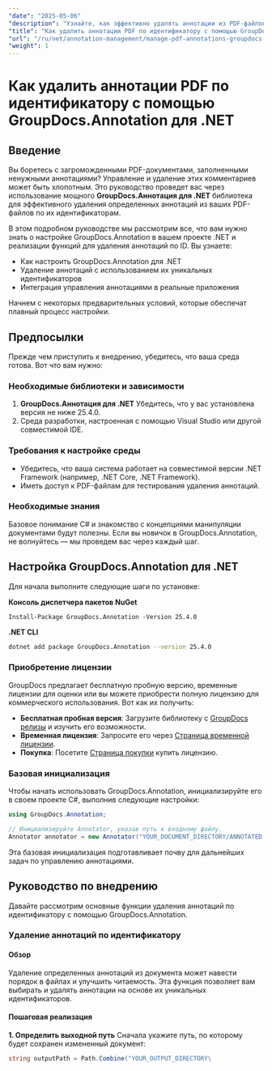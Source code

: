 ```yaml
---
"date": "2025-05-06"
"description": "Узнайте, как эффективно удалять аннотации из PDF-файлов и других документов с помощью GroupDocs.Annotation для .NET. Откройте для себя пошаговые руководства, передовые практики и реальные приложения."
"title": "Как удалить аннотации PDF по идентификатору с помощью GroupDocs.Annotation для .NET"
"url": "/ru/net/annotation-management/manage-pdf-annotations-groupdocs-dotnet-remove-id/"
"weight": 1
---
```


# Как удалить аннотации PDF по идентификатору с помощью GroupDocs.Annotation для .NET

## Введение

Вы боретесь с загроможденными PDF-документами, заполненными ненужными аннотациями? Управление и удаление этих комментариев может быть хлопотным. Это руководство проведет вас через использование мощного **GroupDocs.Аннотация для .NET** библиотека для эффективного удаления определенных аннотаций из ваших PDF-файлов по их идентификаторам.

В этом подробном руководстве мы рассмотрим все, что вам нужно знать о настройке GroupDocs.Annotation в вашем проекте .NET и реализации функций для удаления аннотаций по ID. Вы узнаете:
- Как настроить GroupDocs.Annotation для .NET
- Удаление аннотаций с использованием их уникальных идентификаторов
- Интеграция управления аннотациями в реальные приложения

Начнем с некоторых предварительных условий, которые обеспечат плавный процесс настройки.

## Предпосылки

Прежде чем приступить к внедрению, убедитесь, что ваша среда готова. Вот что вам нужно:

### Необходимые библиотеки и зависимости
1. **GroupDocs.Аннотация для .NET** Убедитесь, что у вас установлена версия не ниже 25.4.0.
2. Среда разработки, настроенная с помощью Visual Studio или другой совместимой IDE.

### Требования к настройке среды
- Убедитесь, что ваша система работает на совместимой версии .NET Framework (например, .NET Core, .NET Framework).
- Иметь доступ к PDF-файлам для тестирования удаления аннотаций.

### Необходимые знания
Базовое понимание C# и знакомство с концепциями манипуляции документами будут полезны. Если вы новичок в GroupDocs.Annotation, не волнуйтесь — мы проведем вас через каждый шаг.

## Настройка GroupDocs.Annotation для .NET

Для начала выполните следующие шаги по установке:

**Консоль диспетчера пакетов NuGet**

```shell
Install-Package GroupDocs.Annotation -Version 25.4.0
```

**\.NET CLI**

```bash
dotnet add package GroupDocs.Annotation --version 25.4.0
```

### Приобретение лицензии
GroupDocs предлагает бесплатную пробную версию, временные лицензии для оценки или вы можете приобрести полную лицензию для коммерческого использования. Вот как их получить:
- **Бесплатная пробная версия**: Загрузите библиотеку с [GroupDocs релизы](https://releases.groupdocs.com/annotation/net/) и изучить его возможности.
- **Временная лицензия**: Запросите его через [Страница временной лицензии](https://purchase.groupdocs.com/temporary-license/).
- **Покупка**: Посетите [Страница покупки](https://purchase.groupdocs.com/buy) купить лицензию.

### Базовая инициализация
Чтобы начать использовать GroupDocs.Annotation, инициализируйте его в своем проекте C#, выполнив следующие настройки:

```csharp
using GroupDocs.Annotation;

// Инициализируйте Annotator, указав путь к входному файлу.
Annotator annotator = new Annotator("YOUR_DOCUMENT_DIRECTORY/ANNOTATED.pdf");
```

Эта базовая инициализация подготавливает почву для дальнейших задач по управлению аннотациями.

## Руководство по внедрению

Давайте рассмотрим основные функции удаления аннотаций по идентификатору с помощью GroupDocs.Annotation.

### Удаление аннотаций по идентификатору
#### Обзор
Удаление определенных аннотаций из документа может навести порядок в файлах и улучшить читаемость. Эта функция позволяет вам выбирать и удалять аннотации на основе их уникальных идентификаторов.

#### Пошаговая реализация
**1. Определить выходной путь**
Сначала укажите путь, по которому будет сохранен измененный документ:

```csharp
string outputPath = Path.Combine("YOUR_OUTPUT_DIRECTORY\